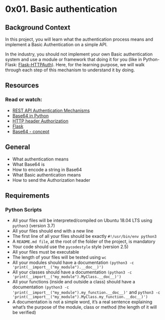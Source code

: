# 0x01. Basic authentication

## Background Context
In this project, you will learn what the authentication process means and implement a Basic Authentication on a simple API.

In the industry, you should not implement your own Basic authentication system and use a module or framework that doing it for you (like in Python-Flask: [Flask-HTTPAuth](https://flask-httpauth.readthedocs.io/en/latest/)). Here, for the learning purpose, we will walk through each
 step of this mechanism to understand it by doing.


## Resources
### Read or watch:

+ [REST API Authentication Mechanisms](https://youtu.be/501dpx2IjGY)
+ [Base64 in Python](https://docs.python.org/3/library/base64.html)
+ [HTTP header Authorization](https://developer.mozilla.org/en-US/docs/Web/HTTP/Headers/Authorization)
+ [Flask](https://palletsprojects.com/p/flask/)
+ [Base64 - concept](https://en.wikipedia.org/wiki/Base64)


## General
+ What authentication means
+ What Base64 is
+ How to encode a string in Base64
+ What Basic authentication means
+ How to send the Authorization header

## Requirements
### Python Scripts
+ All your files will be interpreted/compiled on Ubuntu 18.04 LTS using `python3` (version 3.7)
+ All your files should end with a new line
+ The first line of all your files should be exactly `#!/usr/bin/env python3`
+ A `README.md file`, at the root of the folder of the project, is mandatory
+ Your code should use the `pycodestyle` style (version 2.5)
+ All your files must be executable
+ The length of your files will be tested using `wc`
+ All your modules should have a documentation `(python3 -c 'print(__import__("my_module").__doc__)')`
+ All your classes should have a documentation `(python3 -c 'print(__import__("my_module").MyClass.__doc__)')`
+ All your functions (inside and outside a class) should have a documentation `(python3 -c 'print(__import__("my_module").my_function.__doc__)'` and `python3 -c 'print(__import__("my_module").MyClass.my_function.__doc__)')`
+ A documentation is not a simple word, it’s a real sentence explaining what’s the purpose of the module,
 class or method (the length of it will be verified)

